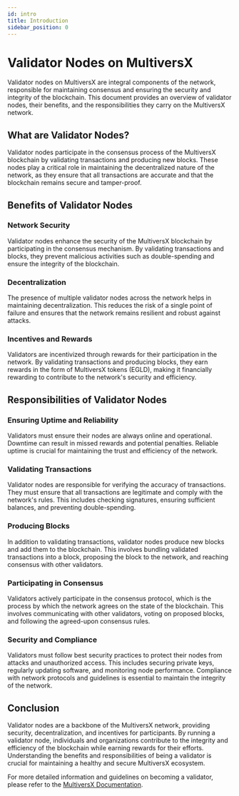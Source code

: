 ```yaml
---
id: intro
title: Introduction
sidebar_position: 0
---
```


# Validator Nodes on MultiversX

Validator nodes on MultiversX are integral components of the network, responsible for maintaining consensus and ensuring the security and integrity of the blockchain. This document provides an overview of validator nodes, their benefits, and the responsibilities they carry on the MultiversX network.

## What are Validator Nodes?

Validator nodes participate in the consensus process of the MultiversX blockchain by validating transactions and producing new blocks. These nodes play a critical role in maintaining the decentralized nature of the network, as they ensure that all transactions are accurate and that the blockchain remains secure and tamper-proof.

## Benefits of Validator Nodes

### Network Security

Validator nodes enhance the security of the MultiversX blockchain by participating in the consensus mechanism. By validating transactions and blocks, they prevent malicious activities such as double-spending and ensure the integrity of the blockchain.

### Decentralization

The presence of multiple validator nodes across the network helps in maintaining decentralization. This reduces the risk of a single point of failure and ensures that the network remains resilient and robust against attacks.

### Incentives and Rewards

Validators are incentivized through rewards for their participation in the network. By validating transactions and producing blocks, they earn rewards in the form of MultiversX tokens (EGLD), making it financially rewarding to contribute to the network's security and efficiency.

## Responsibilities of Validator Nodes

### Ensuring Uptime and Reliability

Validators must ensure their nodes are always online and operational. Downtime can result in missed rewards and potential penalties. Reliable uptime is crucial for maintaining the trust and efficiency of the network.

### Validating Transactions

Validator nodes are responsible for verifying the accuracy of transactions. They must ensure that all transactions are legitimate and comply with the network's rules. This includes checking signatures, ensuring sufficient balances, and preventing double-spending.

### Producing Blocks

In addition to validating transactions, validator nodes produce new blocks and add them to the blockchain. This involves bundling validated transactions into a block, proposing the block to the network, and reaching consensus with other validators.

### Participating in Consensus

Validators actively participate in the consensus protocol, which is the process by which the network agrees on the state of the blockchain. This involves communicating with other validators, voting on proposed blocks, and following the agreed-upon consensus rules.

### Security and Compliance

Validators must follow best security practices to protect their nodes from attacks and unauthorized access. This includes securing private keys, regularly updating software, and monitoring node performance. Compliance with network protocols and guidelines is essential to maintain the integrity of the network.

## Conclusion

Validator nodes are a backbone of the MultiversX network, providing security, decentralization, and incentives for participants. By running a validator node, individuals and organizations contribute to the integrity and efficiency of the blockchain while earning rewards for their efforts. Understanding the benefits and responsibilities of being a validator is crucial for maintaining a healthy and secure MultiversX ecosystem.

For more detailed information and guidelines on becoming a validator, please refer to the [MultiversX Documentation](https://docs.multiversx.com).



